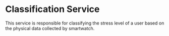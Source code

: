 # Classification Service

This service is responsible for classifying the stress level of a user based on the physical data collected by smartwatch.
